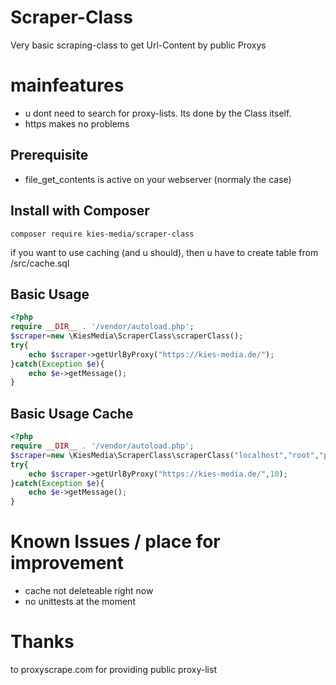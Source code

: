 # Scraper-Class
Very basic scraping-class to get Url-Content by  public Proxys

# mainfeatures
* u dont need to search for proxy-lists. Its done by the Class itself.
* https makes no problems

## Prerequisite
* file_get_contents is active on your webserver (normaly the case)
 
## Install with Composer
```composer
composer require kies-media/scraper-class
```
if you want to use caching (and u should), then u have to create table from /src/cache.sql

## Basic Usage
```php
<?php
require __DIR__ . '/vendor/autoload.php';
$scraper=new \KiesMedia\ScraperClass\scraperClass();
try{
    echo $scraper->getUrlByProxy("https://kies-media.de/");
}catch(Exception $e){
    echo $e->getMessage();
}
```
## Basic Usage Cache
```php
<?php
require __DIR__ . '/vendor/autoload.php';
$scraper=new \KiesMedia\ScraperClass\scraperClass("localhost","root","pass","databasename");
try{
    echo $scraper->getUrlByProxy("https://kies-media.de/",10);
}catch(Exception $e){
    echo $e->getMessage();
}
```

# Known Issues / place for improvement
* cache not deleteable right now
* no unittests at the moment

# Thanks
to proxyscrape.com for providing public proxy-list
